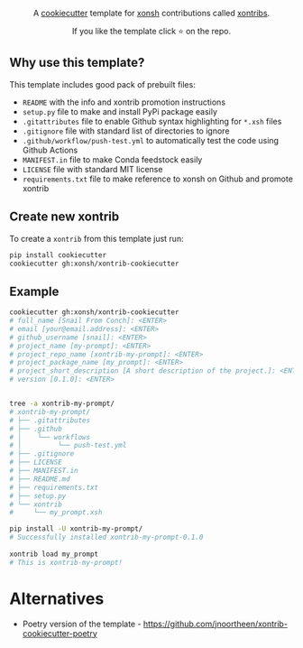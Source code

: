 <p align="center">
A <a href="https://github.com/audreyr/cookiecutter">cookiecutter</a> template for <a href="https://github.com/xonsh/xonsh">xonsh</a> contributions called <a href="https://xon.sh/xontribs.html">xontribs</a>.
</p>

<p align="center">  
If you like the template click ⭐ on the repo.
</p>

## Why use this template?

This template includes good pack of prebuilt files: 

* `README` with the info and xontrib promotion instructions
* `setup.py` file to make and install PyPi package easily 
* `.gitattributes` file to enable Github syntax highlighting for `*.xsh` files
* `.gitignore` file with standard list of directories to ignore
* `.github/workflow/push-test.yml` to automatically test the code using Github Actions
* `MANIFEST.in` file to make Conda feedstock easily
* `LICENSE` file with standard MIT license
* `requirements.txt` file to make reference to xonsh on Github and promote xontrib

## Create new xontrib

To create a `xontrib` from this template just run:
```bash
pip install cookiecutter
cookiecutter gh:xonsh/xontrib-cookiecutter
```

## Example
```bash
cookiecutter gh:xonsh/xontrib-cookiecutter 
# full_name [Snail From Conch]: <ENTER>
# email [your@email.address]: <ENTER>
# github_username [snail]: <ENTER>
# project_name [my-prompt]: <ENTER>
# project_repo_name [xontrib-my-prompt]: <ENTER> 
# project_package_name [my_prompt]: <ENTER>
# project_short_description [A short description of the project.]: <ENTER> 
# version [0.1.0]: <ENTER>


tree -a xontrib-my-prompt/
# xontrib-my-prompt/
# ├── .gitattributes
# ├── .github
# │    └── workflows
# │         └── push-test.yml
# ├── .gitignore
# ├── LICENSE
# ├── MANIFEST.in
# ├── README.md
# ├── requirements.txt
# ├── setup.py
# └── xontrib
#     └── my_prompt.xsh

pip install -U xontrib-my-prompt/
# Successfully installed xontrib-my-prompt-0.1.0
  
xontrib load my_prompt
# This is xontrib-my-prompt!
```

# Alternatives
- Poetry version of the template - https://github.com/jnoortheen/xontrib-cookiecutter-poetry
